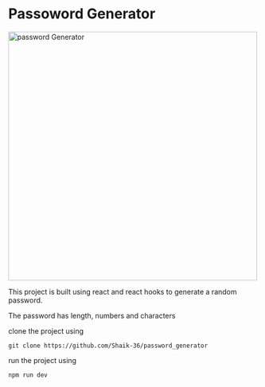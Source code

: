 # Passoword Generator 

<img width="500" alt="password Generator" src="https://github.com/user-attachments/assets/4dc9e2b0-2e18-42a4-b9dd-dc76942b3837">

This project is built using react and react hooks to generate a random password.

The password has length, numbers and characters 

clone the project using 

`
git clone https://github.com/Shaik-36/password_generator
`

run the project using

`
npm run dev
`
